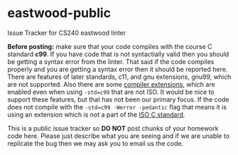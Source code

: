 # eastwood-public
Issue Tracker for CS240 eastwood linter

**Before posting:** make sure that your code compiles with the course C standard **c99**. If you have code that is not syntactially valid then you should be getting a syntax error from the linter. That said if the code compiles properly and you are getting a syntax error then it should be reported here. There are features of later standards, c11, and gnu extensions, gnu99, which are not supported. Also there are some [compiler extensions](https://gcc.gnu.org/onlinedocs/gcc/Warning-Options.html#index-Wpedantic), which are enabled even when using `-std=c99` that are not ISO. It would be nice to support these features, but that has not been our primary focus. If the code does not compile with the `-std=c99 -Werror -pedantic` flag that means it is using an extension which is not a part of the [ISO C standard](http://www.open-std.org/jtc1/sc22/wg14/www/standards).

This is a public issue tracker so **DO NOT** post chunks of your homework code here. Please just describe what you are seeing and if we are unable to replicate the bug then we may ask you to email us the code.
